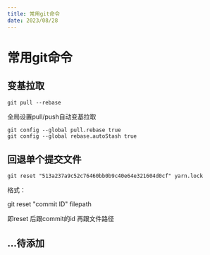 ```yaml
---
title: 常用git命令
date: 2023/08/28
---
```




# 常用git命令



## 变基拉取

```shell
git pull --rebase
```

全局设置pull/push自动变基拉取

```shell
git config --global pull.rebase true
git config --global rebase.autoStash true
```



## 回退单个提交文件

```shell
git reset "513a237a9c52c76460bb0b9c40e64e321604d0cf" yarn.lock
```

格式：

git reset "commit ID" filepath

即reset 后跟commit的id 再跟文件路径

## ...待添加